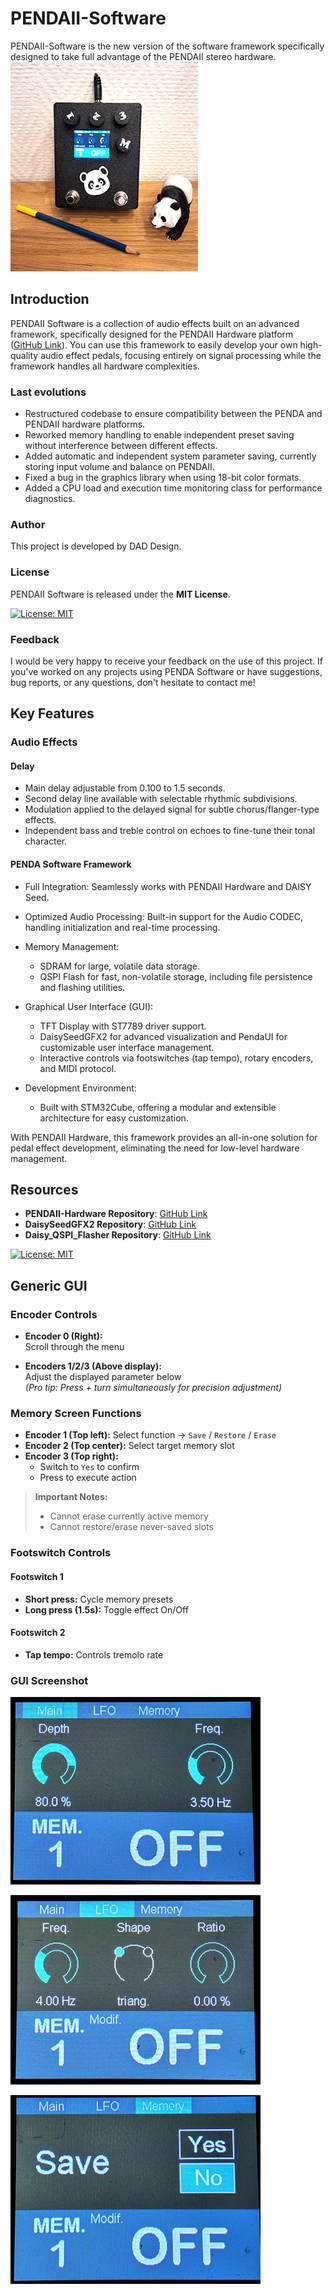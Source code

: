 # PENDAII-Software
PENDAII-Software is the new version of the software framework specifically designed to take full advantage of the PENDAII stereo hardware.
![Image1](Media/PENDAII.jpg)

## Introduction
PENDAII Software is a collection of audio effects built on an advanced framework, specifically designed for the PENDAII Hardware platform ([GitHub Link](https://github.com/DADDesign-Projects/PENDAII-Hardware)). You can use this framework to easily develop your own high-quality audio effect pedals, focusing entirely on signal processing while the framework handles all hardware complexities. 

### Last evolutions
- Restructured codebase to ensure compatibility between the PENDA and PENDAII hardware platforms.
- Reworked memory handling to enable independent preset saving without interference between different effects.
- Added automatic and independent system parameter saving, currently storing input volume and balance on PENDAII.
- Fixed a bug in the graphics library when using 18-bit color formats.
- Added a CPU load and execution time monitoring class for performance diagnostics.

### Author
This project is developed by DAD Design.

### License
PENDAII Software is released under the **MIT License**.

[![License: MIT](https://img.shields.io/badge/License-MIT-yellow.svg)](LICENSE)

### Feedback
I would be very happy to receive your feedback on the use of this project. If you've worked on any projects using PENDA Software or have suggestions, bug reports, or any questions, don't hesitate to contact me!

## Key Features
### Audio Effects

#### Delay

- Main delay adjustable from 0.100 to 1.5 seconds.
- Second delay line available with selectable rhythmic subdivisions.
- Modulation applied to the delayed signal for subtle chorus/flanger-type effects.
- Independent bass and treble control on echoes to fine-tune their tonal character.
	
#### PENDA Software Framework

- Full Integration: Seamlessly works with PENDAII Hardware and DAISY Seed.
- Optimized Audio Processing: Built-in support for the Audio CODEC, handling initialization and real-time processing.
- Memory Management:
    - SDRAM for large, volatile data storage.
    - QSPI Flash for fast, non-volatile storage, including file persistence and flashing utilities.

- Graphical User Interface (GUI):
    - TFT Display with ST7789 driver support.
    - DaisySeedGFX2 for advanced visualization and PendaUI for customizable user interface management.
    - Interactive controls via footswitches (tap tempo), rotary encoders, and MIDI protocol.

- Development Environment:
    - Built with STM32Cube, offering a modular and extensible architecture for easy customization.

With PENDAII Hardware, this framework provides an all-in-one solution for pedal effect development, eliminating the need for low-level hardware management.

## Resources
- **PENDAII-Hardware Repository**: [GitHub Link](https://github.com/DADDesign-Projects/PENDAII-Hardware)
- **DaisySeedGFX2 Repository**: [GitHub Link](https://github.com/DADDesign-Projects/DaisySeedGFX2)
- **Daisy_QSPI_Flasher Repository**: [GitHub Link](https://github.com/DADDesign-Projects/Daisy_QSPI_Flasher)



[![License: MIT](https://img.shields.io/badge/License-MIT-yellow.svg)](LICENSE)

## Generic GUI
### Encoder Controls

- **Encoder 0 (Right):**  
  Scroll through the menu

- **Encoders 1/2/3 (Above display):**  
  Adjust the displayed parameter below  
  *(Pro tip: Press + turn simultaneously for precision adjustment)*

### Memory Screen Functions
- **Encoder 1 (Top left):** Select function → `Save` / `Restore` / `Erase`
- **Encoder 2 (Top center):** Select target memory slot
- **Encoder 3 (Top right):**  
  - Switch to `Yes` to confirm  
  - Press to execute action

> **Important Notes:**  
> - Cannot erase currently active memory  
> - Cannot restore/erase never-saved slots

### Footswitch Controls

#### Footswitch 1
- **Short press:** Cycle memory presets  
- **Long press (1.5s):** Toggle effect On/Off

#### Footswitch 2
- **Tap tempo:** Controls tremolo rate

### GUI Screenshot
![Image1](Media/PENDA_UI_1.jpg)

![Image2](Media/PENDA_UI_2.jpg)

![Image3](Media/PENDA_UI_3.jpg)


